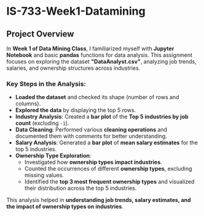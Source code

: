 # IS-733-Week1-Datamining
## Project Overview  

In **Week 1 of Data Mining Class**, I familiarized myself with **Jupyter Notebook** and basic **pandas** functions for data analysis. This assignment focuses on exploring the dataset **"DataAnalyst.csv"**, analyzing job trends, salaries, and ownership structures across industries.

### Key Steps in the Analysis:
- **Loaded the dataset** and checked its shape (number of rows and columns).
- **Explored the data** by displaying the top 5 rows.
- **Industry Analysis**: Created a **bar plot** of the **Top 5 industries by job count** (excluding `-1`).
- **Data Cleaning**: Performed various **cleaning operations** and documented them with comments for better understanding.
- **Salary Analysis**: Generated a **bar plot** of **mean salary estimates** for the top 5 industries.
- **Ownership Type Exploration**:
  - Investigated how **ownership types impact industries**.
  - Counted the occurrences of different **ownership types**, excluding missing values.
  - Identified the **top 3 most frequent ownership types** and visualized their distribution across the top 5 industries.

This analysis helped in **understanding job trends, salary estimates, and the impact of ownership types on industries**.
